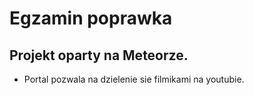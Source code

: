 

Egzamin poprawka 
==============

Projekt oparty na Meteorze.
--------------



- Portal pozwala na dzielenie sie filmikami na youtubie.

